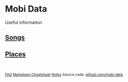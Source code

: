 Mobi Data
===

Useful information

## [Songs]( songs/index.html )
## [Places]( places/index.html )

<br>

<small>

[FAQ]( index.html#faq.md )
[Markdown Cheatsheet]( index.html#markdown-cheatsheet.md )
[Notes]( index.html#notes.md )
Source code: [github.com/mobi-data]( https://github.com/mobi-data/ )
</small>